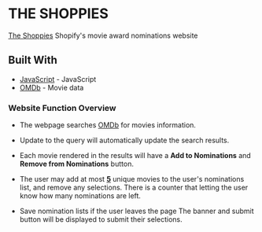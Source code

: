 # THE SHOPPIES
[The Shoppies](https://) Shopify's movie award nominations website


## Built With
- [JavaScript](https://developer.mozilla.org/en-US/docs/Glossary/JavaScript#Learn_more) - JavaScript 
- [OMDb](http://www.omdbapi.com/) - Movie data

### Website Function Overview

- The webpage searches [OMDb](http://www.omdbapi.com/) for movies information.  

- Update to the query will automatically update the search results.

- Each movie rendered in the results will have a **Add to Nominations** and **Remove from Nominations** button.

- The user may add at most <ins>**5**</ins> unique movies to the user's nominations list, and remove any selections.  There is a counter that letting the user know how many nominations are left.

- Save nomination lists if the user leaves the page
 The banner and submit button will be displayed to submit their selections.


